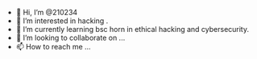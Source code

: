- 👋 Hi, I’m @210234
- 👀 I’m interested in hacking .
- 🌱 I’m currently learning bsc horn in ethical hacking and cybersecurity.
- 💞️ I’m looking to collaborate on ...
- 📫 How to reach me ...

<!---
210234/210234 is a ✨ special ✨ repository because its `README.md` (this file) appears on your GitHub profile.
You can click the Preview link to take a look at your changes.
--->
